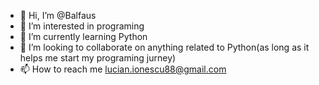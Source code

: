 - 👋 Hi, I’m @Balfaus
- 👀 I’m interested in programing
- 🌱 I’m currently learning Python
- 💞️ I’m looking to collaborate on anything related to Python(as long as it helps me start my programing jurney)
- 📫 How to reach me lucian.ionescu88@gmail.com

<!---
Balfaus/Balfaus is a ✨ special ✨ repository because its `README.md` (this file) appears on your GitHub profile.
You can click the Preview link to take a look at your changes.
--->
